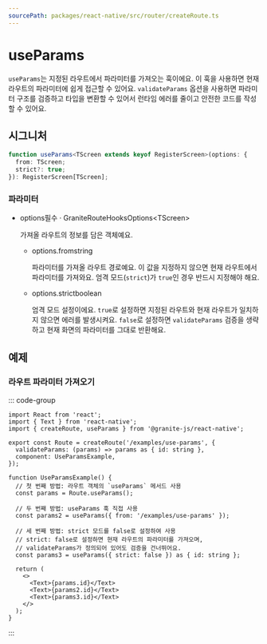 ```yaml
---
sourcePath: packages/react-native/src/router/createRoute.ts
---
```


# useParams

`useParams`는 지정된 라우트에서 파라미터를 가져오는 훅이에요.
이 훅을 사용하면 현재 라우트의 파라미터에 쉽게 접근할 수 있어요.
`validateParams` 옵션을 사용하면 파라미터 구조를 검증하고 타입을 변환할 수 있어서 런타임 에러를 줄이고 안전한 코드를 작성할 수 있어요.

## 시그니처

```typescript
function useParams<TScreen extends keyof RegisterScreen>(options: {
  from: TScreen;
  strict?: true;
}): RegisterScreen[TScreen];
```

### 파라미터

<ul class="post-parameters-ul">
  <li class="post-parameters-li post-parameters-li-root">
    <span class="post-parameters--name">options</span><span class="post-parameters--required">필수</span> · <span class="post-parameters--type">GraniteRouteHooksOptions&lt;TScreen&gt;</span>
    <br />
    <p class="post-parameters--description">가져올 라우트의 정보를 담은 객체예요.</p>
    <ul class="post-parameters-ul">
      <li class="post-parameters-li">
        <span class="post-parameters--name">options.from</span><span class="post-parameters--type">string</span>
        <br />
        <p class="post-parameters--description">파라미터를 가져올 라우트 경로예요. 이 값을 지정하지 않으면 현재 라우트에서 파라미터를 가져와요. 엄격 모드(<code>strict</code>)가 <code>true</code>인 경우 반드시 지정해야 해요.</p>
      </li>
      <li class="post-parameters-li">
        <span class="post-parameters--name">options.strict</span><span class="post-parameters--type">boolean</span>
        <br />
        <p class="post-parameters--description">엄격 모드 설정이에요. <code>true</code>로 설정하면 지정된 라우트와 현재 라우트가 일치하지 않으면 에러를 발생시켜요. <code>false</code>로 설정하면 <code>validateParams</code> 검증을 생략하고 현재 화면의 파라미터를 그대로 반환해요.</p>
      </li>
    </ul>
  </li>
</ul>

## 예제

### 라우트 파라미터 가져오기

::: code-group

```tsx [pages/examples/use-params.tsx]
import React from 'react';
import { Text } from 'react-native';
import { createRoute, useParams } from '@granite-js/react-native';

export const Route = createRoute('/examples/use-params', {
  validateParams: (params) => params as { id: string },
  component: UseParamsExample,
});

function UseParamsExample() {
  // 첫 번째 방법: 라우트 객체의 `useParams` 메서드 사용
  const params = Route.useParams();

  // 두 번째 방법: useParams 훅 직접 사용
  const params2 = useParams({ from: '/examples/use-params' });

  // 세 번째 방법: strict 모드를 false로 설정하여 사용
  // strict: false로 설정하면 현재 라우트의 파라미터를 가져오며,
  // validateParams가 정의되어 있어도 검증을 건너뛰어요.
  const params3 = useParams({ strict: false }) as { id: string };

  return (
    <>
      <Text>{params.id}</Text>
      <Text>{params2.id}</Text>
      <Text>{params3.id}</Text>
    </>
  );
}
```

:::
